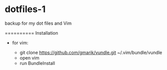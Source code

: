 dotfiles-1
==========

backup for my dot files and Vim

==========
Installation

- for vim:
  
  + git clone https://github.com/gmarik/vundle.git ~/.vim/bundle/vundle
  + open vim
  + run BundleInstall
